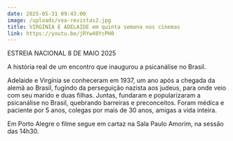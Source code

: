 ```yaml
---
date: 2025-05-31 09:43:00
image: /uploads/vea-revistas2.jpg
title: VIRGÍNIA E ADELAIDE em quinta semana nos cinemas
link: https://youtu.be/jRYw48YcPH0
---
```

ESTREIA NACIONAL 8 DE MAIO 2025

A história real de um encontro que inaugurou a psicanálise no Brasil.

Adelaide e Virgínia se conheceram em 1937, um ano após a chegada da alemã ao Brasil, fugindo da perseguição nazista aos judeus, para onde veio com seu marido e duas filhas. Juntas, fundaram e popularizaram a psicanálise no Brasil, quebrando barreiras e preconceitos. Foram médica e paciente por 5 anos, colegas por mais de 30 anos, amigas a vida inteira.

Em Porto Alegre o filme segue em cartaz na Sala Paulo Amorim, na sessão das 14h30.
